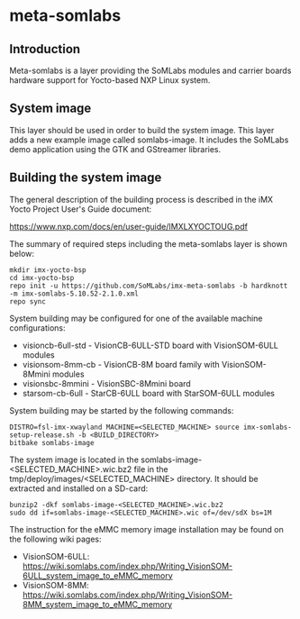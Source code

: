 # meta-somlabs

## Introduction

Meta-somlabs is a layer providing the SoMLabs modules and carrier boards hardware support for Yocto-based NXP Linux system.

## System image

This layer should be used in order to build the system image. This layer adds a new example image called somlabs-image. It includes the SoMLabs demo application using the GTK and GStreamer libraries.

## Building the system image

The general description of the building process is described in the iMX Yocto Project User's Guide document:

https://www.nxp.com/docs/en/user-guide/IMXLXYOCTOUG.pdf

The summary of required steps including the meta-somlabs layer is shown below:

```shell
mkdir imx-yocto-bsp
cd imx-yocto-bsp
repo init -u https://github.com/SoMLabs/imx-meta-somlabs -b hardknott -m imx-somlabs-5.10.52-2.1.0.xml
repo sync
```

System building may be configured for one of the available machine configurations:

* visioncb-6ull-std - VisionCB-6ULL-STD board with VisionSOM-6ULL modules 
* visionsom-8mm-cb - VisionCB-8M board family with VisionSOM-8Mmini modules
* visionsbc-8mmini - VisionSBC-8Mmini board
* starsom-cb-6ull - StarCB-6ULL board with StarSOM-6ULL modules

System building may be started by the following commands:

```shell
DISTRO=fsl-imx-xwayland MACHINE=<SELECTED_MACHINE> source imx-somlabs-setup-release.sh -b <BUILD_DIRECTORY>
bitbake somlabs-image
```

The system image is located in the somlabs-image-<SELECTED_MACHINE>.wic.bz2 file in the tmp/deploy/images/<SELECTED_MACHINE> directory. It should be extracted and installed on a SD-card:

```shell
bunzip2 -dkf somlabs-image-<SELECTED_MACHINE>.wic.bz2 
sudo dd if=somlabs-image-<SELECTED_MACHINE>.wic of=/dev/sdX bs=1M
```

The instruction for the eMMC memory image installation may be found on the following wiki pages:

* VisionSOM-6ULL: https://wiki.somlabs.com/index.php/Writing_VisionSOM-6ULL_system_image_to_eMMC_memory
* VisionSOM-8MM: https://wiki.somlabs.com/index.php/Writing_VisionSOM-8MM_system_image_to_eMMC_memory
